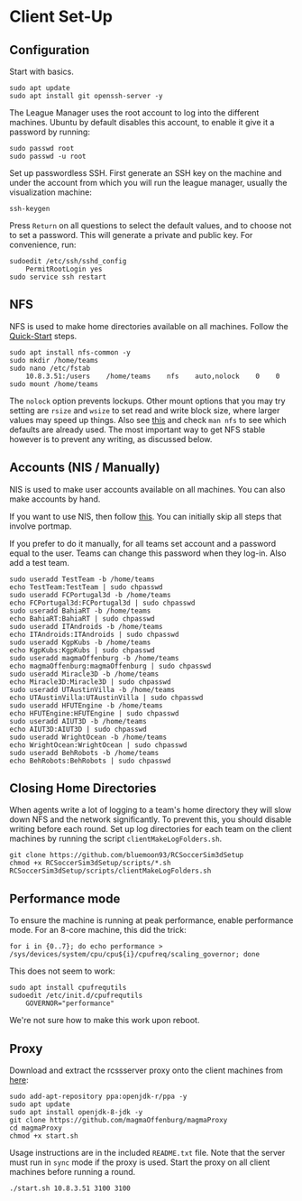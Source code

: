 
# Client Set-Up

## Configuration

Start with basics.

	sudo apt update
	sudo apt install git openssh-server -y

The League Manager uses the root account to log into the different machines. Ubuntu by default disables this account, to enable it give it a password by running:

	sudo passwd root
	sudo passwd -u root

Set up passwordless SSH. First generate an SSH key on the machine and under the account from which you will run the league manager, usually the visualization machine:

	ssh-keygen

Press `Return` on all questions to select the default values, and to choose not to set a password. This will generate a private and public key. For convenience, run:

	sudoedit /etc/ssh/sshd_config
		PermitRootLogin yes
	sudo service ssh restart

## NFS

NFS is used to make home directories available on all machines. Follow the [Quick-Start](https://help.ubuntu.com/community/SettingUpNFSHowTo) steps.

	sudo apt install nfs-common -y
	sudo mkdir /home/teams
	sudo nano /etc/fstab
		10.8.3.51:/users    /home/teams    nfs    auto,nolock    0    0
	sudo mount /home/teams

The `nolock` option prevents lockups. Other mount options that you may try setting are `rsize` and `wsize` to set read and write block size, where larger values may speed up things. Also see [this](http://www.centos.org/docs/5/html/Deployment_Guide-en-US/s1-nfs-client-config-options.html) and check `man nfs` to see which defaults are already used. The most important way to get NFS stable however is to prevent any writing, as discussed below.

## Accounts (NIS / Manually)

NIS is used to make user accounts available on all machines. You can also make accounts by hand.

If you want to use NIS, then follow [this](https://help.ubuntu.com/community/SettingUpNISHowTo). You can initially skip all steps that involve portmap.

If you prefer to do it manually, for all teams set account and a password equal to the user. Teams can change this password when they log-in. Also add a test team.

	sudo useradd TestTeam -b /home/teams
	echo TestTeam:TestTeam | sudo chpasswd
	sudo useradd FCPortugal3d -b /home/teams
	echo FCPortugal3d:FCPortugal3d | sudo chpasswd
	sudo useradd BahiaRT -b /home/teams
	echo BahiaRT:BahiaRT | sudo chpasswd
	sudo useradd ITAndroids -b /home/teams
	echo ITAndroids:ITAndroids | sudo chpasswd
	sudo useradd KgpKubs -b /home/teams
	echo KgpKubs:KgpKubs | sudo chpasswd
	sudo useradd magmaOffenburg -b /home/teams
	echo magmaOffenburg:magmaOffenburg | sudo chpasswd
	sudo useradd Miracle3D -b /home/teams
	echo Miracle3D:Miracle3D | sudo chpasswd
	sudo useradd UTAustinVilla -b /home/teams	
	echo UTAustinVilla:UTAustinVilla | sudo chpasswd
	sudo useradd HFUTEngine -b /home/teams	
	echo HFUTEngine:HFUTEngine | sudo chpasswd
	sudo useradd AIUT3D -b /home/teams	
	echo AIUT3D:AIUT3D | sudo chpasswd
	sudo useradd WrightOcean -b /home/teams	
	echo WrightOcean:WrightOcean | sudo chpasswd
	sudo useradd BehRobots -b /home/teams	
	echo BehRobots:BehRobots | sudo chpasswd

## Closing Home Directories

When agents write a lot of logging to a team's home directory they will slow down NFS and the network significantly. To prevent this, you should disable writing before each round. Set up log directories for each team on the client machines by running the script `clientMakeLogFolders.sh`.

    git clone https://github.com/bluemoon93/RCSoccerSim3dSetup
    chmod +x RCSoccerSim3dSetup/scripts/*.sh 
    RCSoccerSim3dSetup/scripts/clientMakeLogFolders.sh

## Performance mode

To ensure the machine is running at peak performance, enable performance mode. For an 8-core machine, this did the trick:

    for i in {0..7}; do echo performance > /sys/devices/system/cpu/cpu${i}/cpufreq/scaling_governor; done

This does not seem to work:

	sudo apt install cpufrequtils
	sudoedit /etc/init.d/cpufrequtils
		GOVERNOR="performance"

We're not sure how to make this work upon reboot.

## Proxy

Download and extract the rcssserver proxy onto the client machines from [here](https://github.com/magmaOffenburg/magmaProxy):

	sudo add-apt-repository ppa:openjdk-r/ppa -y
	sudo apt update
	sudo apt install openjdk-8-jdk -y
	git clone https://github.com/magmaOffenburg/magmaProxy
	cd magmaProxy
	chmod +x start.sh

Usage instructions are in the included `README.txt` file. Note that the server must run in `sync` mode if the proxy is used. Start the proxy on all client machines before running a round.

	./start.sh 10.8.3.51 3100 3100
